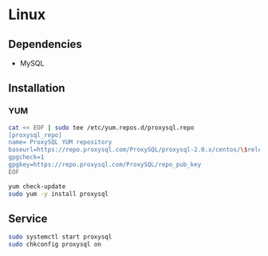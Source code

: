# Linux

## Dependencies

- MySQL

## Installation

### YUM

```sh
cat << EOF | sudo tee /etc/yum.repos.d/proxysql.repo
[proxysql_repo]
name= ProxySQL YUM repository
baseurl=https://repo.proxysql.com/ProxySQL/proxysql-2.0.x/centos/\$releasever
gpgcheck=1
gpgkey=https://repo.proxysql.com/ProxySQL/repo_pub_key
EOF
```

```sh
yum check-update
sudo yum -y install proxysql
```

## Service

```sh
sudo systemctl start proxysql
sudo chkconfig proxysql on
```

